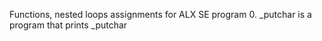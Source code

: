 Functions, nested loops assignments for ALX SE program
0. _putchar is a program that prints _putchar
